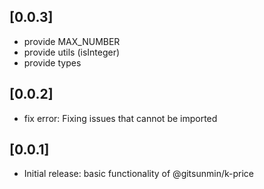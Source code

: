 ## [0.0.3]
- provide MAX_NUMBER
- provide utils (isInteger)
- provide types

## [0.0.2]
- fix error: Fixing issues that cannot be imported

## [0.0.1]

- Initial release: basic functionality of @gitsunmin/k-price
